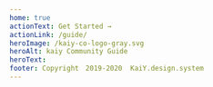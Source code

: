 ```yaml
---
home: true
actionText: Get Started →
actionLink: /guide/
heroImage: /kaiy-co-logo-gray.svg
heroAlt: kaiy Community Guide
heroText:
footer: Copyright　2019-2020  KaiY.design.system
---
```


<home />
